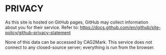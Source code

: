 # PRIVACY

As this site is hosted on GitHub pages, GitHub may collect information about you for their service. Refer to: https://docs.github.com/en/github/site-policy/github-privacy-statement

None of this data can be accessed by CAG2Mark. This service does not connect to any closed-source server; everything is run from the browser.